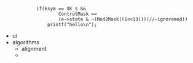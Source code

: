 				if(ksym == XK_s && 
						ControlMask == 
						(e->state & ~(Mod2Mask|(1<<13))))//~ignoremod))
					printf("hello\n");
- ui
- algorithms
	- alignment
	- 
 